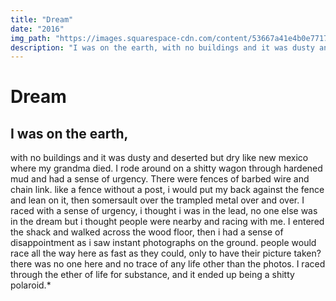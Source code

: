 ```yaml
---
title: "Dream"
date: "2016"
img_path: "https://images.squarespace-cdn.com/content/53667a41e4b0e77173cb3dd1/bbfcfbd5-e5ee-449c-a4f8-212b4308ca51/55000015.JPG?content-type=image%2Fjpeg"
description: "I was on the earth, with no buildings and it was dusty and deserted but dry like new mexico where my grandma died."
---
```


# Dream

## I was on the earth,
with no buildings and it was dusty and deserted but dry like new mexico where my grandma died. I rode around on a shitty wagon through hardened mud and had a sense of urgency. There were fences of barbed wire and chain link. like a fence without a post, i would put my back against the fence and lean on it, then somersault over the trampled metal over and over. I raced with a sense of urgency, i thought i was in the lead, no one else was in the dream but i thought people were nearby and racing with me. I entered the shack and walked across the wood floor, then i had a sense of disappointment as i saw instant photographs on the ground. people would race all the way here as fast as they could, only to have their picture taken? there was no one here and no trace of any life other than the photos. I raced through the ether of life for substance, and it ended up being a shitty polaroid.*